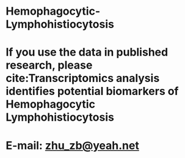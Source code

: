 # Hemophagocytic-Lymphohistiocytosis
# If you use the data in published research, please cite:Transcriptomics analysis identifies potential biomarkers of Hemophagocytic Lymphohistiocytosis
# E-mail: zhu_zb@yeah.net
